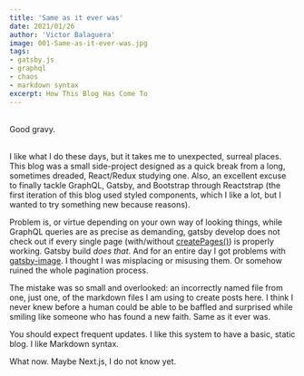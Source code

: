 ```yaml
---
title: 'Same as it ever was'
date: 2021/01/26
author: 'Victor Balaguera'
image: 001-Same-as-it-ever-was.jpg
tags: 
- gatsby.js 
- graphql 
- chaos
- markdown syntax
excerpt: How This Blog Has Come To
---
```

<br>
Good gravy.
<br><br>

I like what I do these days, but it takes me to unexpected, surreal places. This blog was a small side-project designed as a quick break from a long, sometimes dreaded, React/Redux studying one. Also, an excellent excuse to finally tackle GraphQL, Gatsby, and Bootstrap  through Reactstrap (the first iteration of this blog used styled components, which I like a lot, but I wanted to try something new because reasons). 

Problem is, or virtue depending on your own way of looking things, while GraphQL queries are as precise as demanding, gatsby develop does not check out if every single page (with/without <a href="https://www.gatsbyjs.com/docs/tutorial/part-seven/" target="_blank">createPages()</a>) is properly working. Gatsby build <em>does that</em>. And for an entire day I got problems with <a href="https://www.gatsbyjs.com/plugins/gatsby-image/" target="_blank">gatsby-image</a>. I thought I was misplacing or misusing them. Or somehow ruined the whole pagination process.

The mistake was so small and overlooked: an incorrectly named file from one, just one, of the markdown files I am using to create posts here. I think I never knew before a human could be able to be baffled and surprised while smiling like someone who has found a new faith. Same as it ever was. 

You should expect frequent updates. I like this system to have a basic, static blog. I like Markdown syntax. 

What now. Maybe Next.js, I do not know yet. <br><br>
